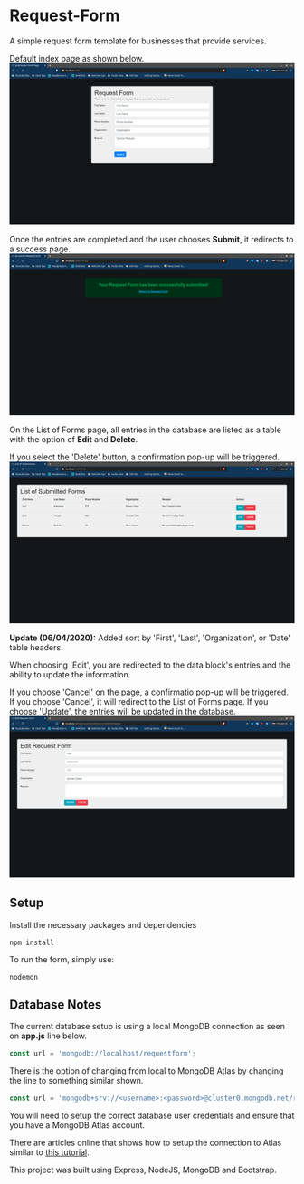 # Request-Form
A simple request form template for businesses that provide services.

Default index page as shown below.
![](https://github.com/bcrisologo/request-form/blob/master/public/images/default-index-page.png)


Once the entries are completed and the user chooses **Submit**, it redirects to a success page.
![](https://github.com/bcrisologo/request-form/blob/master/public/images/successful-submission.png)


On the List of Forms page, all entries in the database are listed as a table with the option of **Edit** and **Delete**.  

If you select the 'Delete' button, a confirmation pop-up will be triggered.
![](https://github.com/bcrisologo/request-form/blob/master/public/images/forms-list-page.png)

**Update (06/04/2020):** Added sort by 'First', 'Last', 'Organization', or 'Date' table headers.

When choosing 'Edit', you are redirected to the data block's entries and the ability to update the information.

If you choose 'Cancel' on the page, a confirmatio pop-up will be triggered.  If you choose 'Cancel', it will redirect to the List of Forms page.  If you choose 'Update', the entries will be updated in the database.
![](https://github.com/bcrisologo/request-form/blob/master/public/images/edit-form-page.png)


## Setup
Install the necessary packages and dependencies
```
npm install
```
To run the form, simply use:
```
nodemon
```

## Database Notes
The current database setup is using a local MongoDB connection as seen on **app.js** line below.
```javascript
const url = 'mongodb://localhost/requestform';
```
There is the option of changing from local to MongoDB Atlas by changing the line to something similar shown.
```javascript
const url = 'mongodb+srv://<username>:<password>@cluster0.mongodb.net/request-form?retryWrites=true&w=majority';
```
You will need to setup the correct database user credentials and ensure that you have a MongoDB Atlas account.

There are articles online that shows how to setup the connection to Atlas similar to [this tutorial](https://studio3t.com/knowledge-base/articles/connect-to-mongodb-atlas/).


This project was built using Express, NodeJS, MongoDB and Bootstrap.

